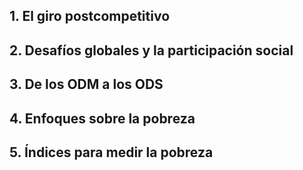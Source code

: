 ## 1. El giro postcompetitivo



## 2. Desafíos globales y la participación social

## 3. De los ODM a los ODS

## 4. Enfoques sobre la pobreza

## 5. Índices para medir la pobreza
